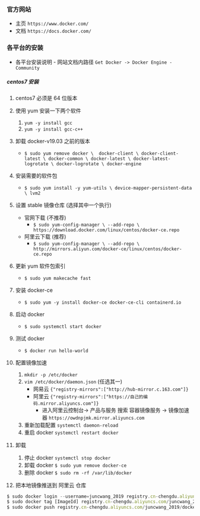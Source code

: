 ### 官方网站

+ 主页 `https://www.docker.com/`
+ 文档 `https://docs.docker.com/`

### 各平台的安装

+ 各平台安装说明 - 网站文档内路径 `Get Docker -> Docker Engine - Community`

##### centos7 安装

1. centos7 必须是 64 位版本
2. 使用 yum 安装一下两个软件
    1. `yum -y install gcc`
    2. `yum -y install gcc-c++`
3. 卸载 docker-v19.03 之前的版本
    + `$ sudo yum remove docker \ 
                  docker-client \
                  docker-client-latest \
                  docker-common \
                  docker-latest \
                  docker-latest-logrotate \
                  docker-logrotate \
                  docker-engine`
4. 安装需要的软件包
    + `$ sudo yum install -y yum-utils \
                                device-mapper-persistent-data \
                                lvm2`
5. 设置 stable 镜像仓库 (选择其中一个执行)
    + 官网下载 (不推荐)
        + `$ sudo yum-config-manager \
                    --add-repo \
                    https://download.docker.com/linux/centos/docker-ce.repo`
    + 阿里云下载 (推荐)
        + `$ sudo yum-config-manager \
                    --add-repo \
                    http://mirrors.aliyun.com/docker-ce/linux/centos/docker-ce.repo`
6. 更新 yum 软件包索引
    + `$ sudo yum makecache fast`
7. 安装 docker-ce
    + `$ sudo yum -y install docker-ce docker-ce-cli containerd.io`
8. 启动 docker
    + `$ sudo systemctl start docker`
9. 测试 docker
    + `$ docker run hello-world`
10. 配置镜像加速
    1. `mkdir -p /etc/docker`
    2. `vim /etc/docker/daemon.json` (任选其一)
        + 网易云 `{"registry-mirrors":["http://hub-mirror.c.163.com"]}`
        + 阿里云 `{"registry-mirrors":["https://自己的编码.mirror.aliyuncs.com"]}`
            + 进入阿里云控制台-> 产品与服务 搜索 容器镜像服务 -> 镜像加速器 `https://owdnpjmk.mirror.aliyuncs.com`
    3. 重新加载配置 `systemctl daemon-reload`
    4. 重启 docker `systemctl restart docker`
11. 卸载
    1. 停止 docker `systemctl stop docker`
    2. 卸载 docker `$ sudo yum remove docker-ce`
    3. 删除 docker `$ sudo rm -rf /var/lib/docker`

12. 把本地镜像推送到 阿里云 仓库
```js
$ sudo docker login --username=juncwang_2019 registry.cn-chengdu.aliyuncs.com
$ sudo docker tag [ImageId] registry.cn-chengdu.aliyuncs.com/juncwang_2019/docker:[镜像版本号]
$ sudo docker push registry.cn-chengdu.aliyuncs.com/juncwang_2019/docker:[镜像版本号]
```